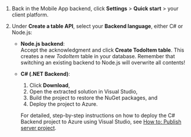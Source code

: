 
1. Back in the Mobile App backend, click **Settings** > **Quick start** > your client platform. 

2. Under **Create a table API**, select your **Backend language**, either C# or Node.js:

	+ **Node.js backend**:  
	Accept the acknowledgment and click **Create TodoItem table**. This creates a new *TodoItem* table in your database. Remember that switching an existing backend to Node.js will overwrite all contents!

	+ **C# (.NET Backend)**:  
		1. Click **Download**,
		2. Open the extracted solution in Visual Studio,
		3. Build the project to restore the NuGet packages, and 
		4. Deploy the project to Azure. 
	
		For detailed, step-by-step instructions on how to deploy the C# Backend project to Azure using Visual Studio, see [How to: Publish server project](app-service-mobile-dotnet-backend-how-to-use-server-sdk.md#publish-server-project). 

